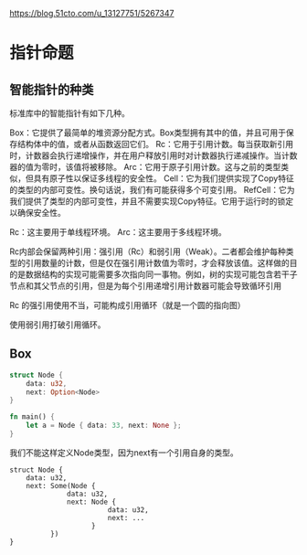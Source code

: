 
https://blog.51cto.com/u_13127751/5267347


# 指针命题

## 智能指针的种类
标准库中的智能指针有如下几种。

Box<T>：它提供了最简单的堆资源分配方式。Box类型拥有其中的值，并且可用于保存结构体中的值，或者从函数返回它们。
Rc<T>：它用于引用计数。每当获取新引用时，计数器会执行递增操作，并在用户释放引用时对计数器执行递减操作。当计数器的值为零时，该值将被移除。
Arc<T>：它用于原子引用计数。这与之前的类型类似，但具有原子性以保证多线程的安全性。
Cell<T>：它为我们提供实现了Copy特征的类型的内部可变性。换句话说，我们有可能获得多个可变引用。
RefCell<T>：它为我们提供了类型的内部可变性，并且不需要实现Copy特征。它用于运行时的锁定以确保安全性。

Rc<T>：这主要用于单线程环境。
Arc<T>：这主要用于多线程环境。

Rc内部会保留两种引用：强引用（Rc<T>）和弱引用（Weak<T>）。二者都会维护每种类型的引用数量的计数，但是仅在强引用计数值为零时，才会释放该值。这样做的目的是数据结构的实现可能需要多次指向同一事物。例如，树的实现可能包含若干子节点和其父节点的引用，但是为每个引用递增引用计数器可能会导致循环引用

Rc 的强引用使用不当，可能构成引用循环（就是一个圆的指向图）

使用弱引用打破引用循环。


## Box 
```rs
struct Node {
    data: u32,
    next: Option<Node>
}

fn main() {
    let a = Node { data: 33, next: None };
}
```
我们不能这样定义Node类型，因为next有一个引用自身的类型。
```
struct Node {
    data: u32,
    next: Some(Node {
              data: u32,
              next: Node {
                        data: u32,
                        next: ...
                    }
          })
}
